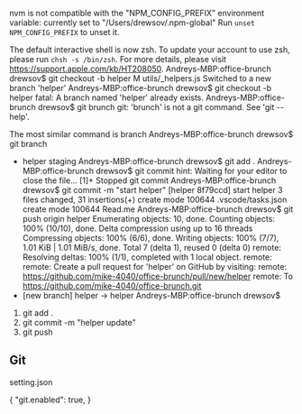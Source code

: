 nvm is not compatible with the "NPM_CONFIG_PREFIX" environment variable: currently set to "/Users/drewsov/.npm-global"
Run `unset NPM_CONFIG_PREFIX` to unset it.

The default interactive shell is now zsh.
To update your account to use zsh, please run `chsh -s /bin/zsh`.
For more details, please visit https://support.apple.com/kb/HT208050.
Andreys-MBP:office-brunch drewsov$ git checkout -b helper
M       utils/_helpers.js
Switched to a new branch 'helper'
Andreys-MBP:office-brunch drewsov$ git checkout -b helper
fatal: A branch named 'helper' already exists.
Andreys-MBP:office-brunch drewsov$ git brunch
git: 'brunch' is not a git command. See 'git --help'.

The most similar command is
        branch
Andreys-MBP:office-brunch drewsov$ git branch
* helper
  staging 
Andreys-MBP:office-brunch drewsov$ git add .
Andreys-MBP:office-brunch drewsov$ git commit
hint: Waiting for your editor to close the file... 
[1]+  Stopped                 git commit
Andreys-MBP:office-brunch drewsov$ git commit -m "start helper"
[helper 8f79ccd] start helper
 3 files changed, 31 insertions(+)
 create mode 100644 .vscode/tasks.json
 create mode 100644 Read.me
Andreys-MBP:office-brunch drewsov$ git push origin helper
Enumerating objects: 10, done.
Counting objects: 100% (10/10), done.
Delta compression using up to 16 threads
Compressing objects: 100% (6/6), done.
Writing objects: 100% (7/7), 1.01 KiB | 1.01 MiB/s, done.
Total 7 (delta 1), reused 0 (delta 0)
remote: Resolving deltas: 100% (1/1), completed with 1 local object.
remote: 
remote: Create a pull request for 'helper' on GitHub by visiting:
remote:      https://github.com/mike-4040/office-brunch/pull/new/helper
remote: 
To https://github.com/mike-4040/office-brunch.git
 * [new branch]      helper -> helper
Andreys-MBP:office-brunch drewsov$ 


1. git add .
2. git commit -m "helper update"
3. git push 


## Git 
setting.json

{
 "git.enabled": true,
}